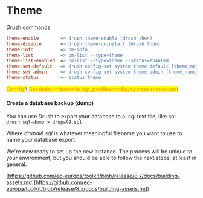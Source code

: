 # Theme

Drush commands

```ini
theme-enable        => drush theme-enable (drush then)
theme-disable       => drush theme-uninstall (drush thun)
theme-info          => pm-info
theme-list          => pm-list --type=theme
theme-list-enabled  => pm-list --type=theme --status=enabled
theme-set-default   => drush config-set system.theme default [theme_name] 
theme-set-admin     => drush config-set system.theme admin [theme_name] 
theme-status        => status theme
```



<mark style="color:orange;">**Config:**</mark>\ <mark style="color:orange;">**Set default theme in ejp\_profile/config/system.theme.yml**</mark>

#### Create a database backup (dump)

You can use Drush to export your database to a _.sql_ text file, like so:\
`drush sql-dump > drupal9.sql`

Where _drupal8.sql_ is whatever meaningful filename you want to use to name your database export.

We're now ready to set up the new instance. The process will be unique to your environment, but you should be able to follow the next steps, at least in general.



[https://github.com/ec-europa/toolkit/blob/release/8.x/docs/building-assets.md](https://github.com/ec-europa/toolkit/blob/release/8.x/docs/building-assets.md)

